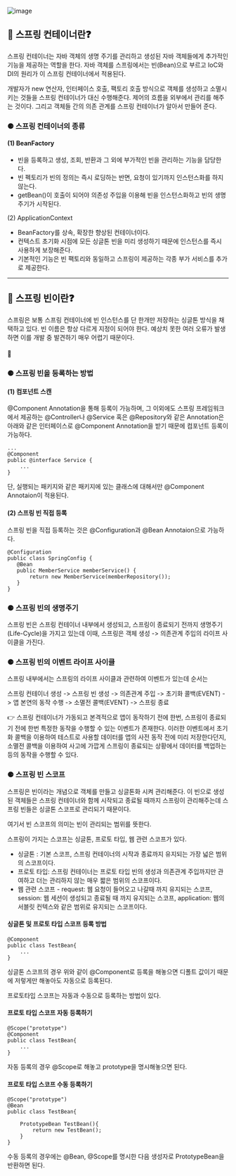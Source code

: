 ![image](https://user-images.githubusercontent.com/96826217/212474776-466ab3c8-62c5-4b83-ae88-c27b889a3edf.png)


## **🔎 스프링 컨테이너란❓**

스프링 컨테이너는 자바 객체의 생명 주기를 관리하고 생성된 자바 객체들에게 추가적인 기능을 제공하는 역할을 한다. 자바 객체를 스프링에서는 빈(Bean)으로 부르고 IoC와 DI의 원리가 이 스프링 컨테이너에서 적용된다.

개발자가 new 연산자, 인터페이스 호출, 팩토리 호출 방식으로 객체를 생성하고 소멸시키는 것들을 스프링 컨테이너가 대신 수행해준다. 제어의 흐름을 외부에서 관리를 해주는 것이다. 그리고 객체들 간의 의존 관계를 스프링 컨테이너가 알아서 만들어 준다. 

### ⚈ **스프링 컨테이너의 종류**

#### (1) BeanFactory

-   빈을 등록하고 생성, 조회, 반환과 그 외에 부가적인 빈을 관리하는 기능을 담당한다.
-   빈 펙토리가 빈의 정의는 즉시 로딩하는 반면, 요청이 있기까지 인스턴스화를 하지 않는다.
-   getBean()이 호출이 되어야 의존성 주입을 이용해 빈을 인스턴스화하고 빈의 생명주기가 시작된다.

(2) ApplicationContext

-   BeanFactory를 상속, 확장한 향상된 컨테이너이다.
-   컨텍스트 초기화 시점에 모든 싱글톤 빈을 미리 생성하기 때문에 인스턴스를 즉시 사용하게 보장해준다.
-   기본적인 기능은 빈 팩토리와 동일하고 스프링이 제공하는 각종 부가 서비스를 추가로 제공한다.

---

## **🔎 스프링 빈이란❓**

스프링은 보통 스프링 컨테이너에 빈 인스턴스를 단 한개만 저장하는 싱글톤 방식을 채택하고 있다. 빈 이름은 항상 다르게 지정이 되어야 한다. 예상치 못한 여러 오류가 발생하면 이를 개발 중 발견하기 매우 어렵기 때문이다.

#### 

### ⚈ **스프링 빈을 등록하는 방법**

#### (1) 컴포넌트 스캔

@Component Annotation을 통해 등록이 가능하며, 그 이외에도 스프링 프레임워크에서 제공하는 @Controller나 @Service 혹은 @Repository와 같은 Annotation은 아래와 같은 인터페이스로 @Component Annotation을 받기 때문에 컴포넌트 등록이 가능하다.

```
...
@Component
public @interface Service {
	...
}
```

단, 실행되는 패키지와 같은 패키지에 있는 클래스에 대해서만 @Component Annotaion이 적용된다.

#### (2) 스프링 빈 직접 등록

스프링 빈을 직접 등록하는 것은 @Configuration과 @Bean Annotaion으로 가능하다.

```
@Configuration
public class SpringConfig {
   @Bean
   public MemberService memberService() {
       return new MemberService(memberRepository());
   }
}
```

### ⚈ **스프링 빈의 생명주기**

스프링 빈은 스프링 컨테이너 내부에서 생성되고, 스프링이 종료되기 전까지 생명주기(Life-Cycle)을 가지고 있는데 이때, 스프링은 객체 생성 -> 의존관계 주입의 라이프 사이클을 가진다.

### ⚈ **스프링 빈의 이벤트 라이프 사이클**

스프링 내부에서는 스프링의 라이프 사이클과 관련하여 이벤트가 있는데 순서는

스프링 컨테이너 생성 -> 스프링 빈 생성 -> 의존관계 주입 -> 초기화 콜백(EVENT) -> 앱 본연의 동작 수행 -> 소멸전 콜백(EVENT) -> 스프링 종료

👉 스프링 컨테이너가 가동되고 본격적으로 앱이 동작하기 전에 한번, 스프링이 종료되기 전에 한번 특정한 동작을 수행할 수 있는 이벤트가 존재한다. 이러한 이벤트에서 초기화 콜백을 이용하여 테스트로 사용할 데이터를 앱의 사전 동작 전에 미리 저장한다던지, 소멸전 콜백을 이용하여 사고에 가깝게 스프링이 종료되는 상황에서 데이터를 백업하는 등의 동작을 수행할 수 있다.

### ⚈ **스프링 빈 스코프**

스프링은 빈이라는 개념으로 객체를 만들고 싱글톤화 시켜 관리해준다. 이 빈으로 생성된 객체들은 스프링 컨테이너와 함께 시작되고 종료될 때까지 스프링이 관리해주는데 스프링 빈들은 싱글톤 스코프로 관리되기 때문이다.

여기서 빈 스코프의 의미는 빈이 관리되는 범위를 뜻한다.

스프링이 가지는 스코프는 싱글톤, 프로토 타입, 웹 관련 스코프가 있다.

-   싱글톤 : 기본 스코프, 스프링 컨테이너의 시작과 종료까지 유지되는 가장 넓은 범위의 스코프이다.
-   프로토 타입: 스프링 컨테이너는 프로토 타입 빈의 생성과 의존관계 주입까지만 관여하고 더는 관리하지 않는 매우 짧은 범위의 스코프이다.
-   웹 관련 스코프 - request: 웹 요청이 들어오고 나갈때 까지 유지되는 스코프, session: 웹 세션이 생성되고 종료될 때 까지 유지되는 스코프, application: 웹의 서블릿 컨텍스와 같은 범위로 유지되는 스코프이다.

#### 싱글톤 및 프로토 타입 스코프 등록 방법

```
@Component
public class TestBean{
	...
}
```

싱글톤 스코프의 경우 위와 같이 @Component로 등록을 해놓으면 디폴트 값이기 때문에 저렇게만 해놓아도 자동으로 등록된다.

프로토타입 스코프는 자동과 수동으로 등록하는 방법이 있다.

#### 프로토 타입 스코프 자동 등록하기

```
@Scope("prototype")
@Component
public class TestBean{
	...
}
```

자동 등록의 경우 @Scope로 해놓고 prototype을 명시해놓으면 된다.

#### 프로토 타입 스코프 수동 등록하기

```
@Scope("prototype")
@Bean
public class TestBean{
	
    PrototypeBean TestBean(){
    	return new TestBean();
    }
}
```

수동 등록의 경우에는 @Bean, @Scope를 명시한 다음 생성자로 PrototypeBean을 반환하면 된다.
